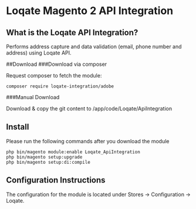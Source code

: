 # Loqate Magento 2 API Integration

## What is the Loqate API Integration?
Performs address capture and data validation (email, phone number and address) using Loqate API.

##Download
###Download via composer

Request composer to fetch the module:
```
composer require loqate-integration/adobe
```

###Manual Download

Download & copy the git content to /app/code/Loqate/ApiIntegration

## Install

Please run the following commands after you download the module
```
php bin/magento module:enable Loqate_ApiIntegration
php bin/magento setup:upgrade
php bin/magento setup:di:compile
```

## Configuration Instructions
The configuration for the module is located under Stores -> Configuration -> Loqate.
